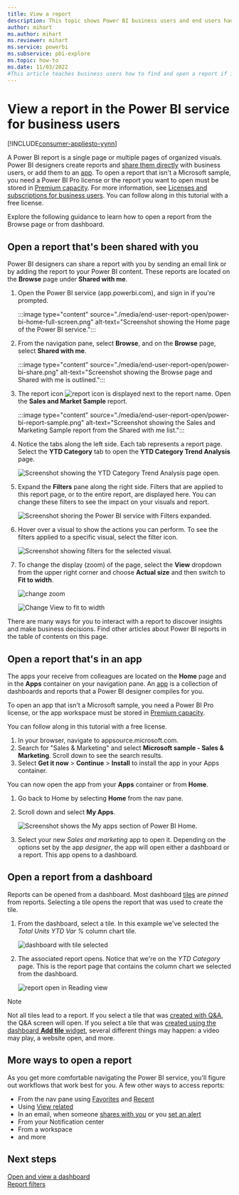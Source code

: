 ```yaml
---
title: View a report
description: This topic shows Power BI business users and end users had to open and view a Power BI report.
author: mihart
ms.author: mihart
ms.reviewer: mihart
ms.service: powerbi
ms.subservice: pbi-explore
ms.topic: how-to
ms.date: 11/03/2022
#This article teaches business users how to find and open a report if it has been shared directly or shared via an app, so the consumer can view and interact with the report.
---
```

# View a report in the Power BI service for business users

[!INCLUDE[consumer-appliesto-yynn](../includes/consumer-appliesto-yynn.md)]

A Power BI report is a single page or multiple pages of organized visuals. Power BI designers create reports and [share them directly](end-user-shared-with-me.md) with business users, or add them to an [app](end-user-apps.md). To open a report that isn't a Microsoft sample, you need a Power BI Pro license or the report you want to open must be stored in [Premium capacity](end-user-license.md#identify-content-hosted-in-premium-capacity). For more information, see [Licenses and subscriptions for business users](end-user-license.md). You can follow along in this tutorial with a free license.

Explore the following guidance to learn how to open a report from the Browse page or from dashboard.

## Open a report that's been shared with you

Power BI designers can share a report with you by sending an email link or by adding the report to your Power BI content. These reports are located on the **Browse** page under **Shared with me**.

1. Open the Power BI service (app.powerbi.com), and sign in if you're prompted.

    :::image type="content" source="./media/end-user-report-open/power-bi-home-full-screen.png" alt-text="Screenshot showing the Home page of the Power BI service.":::

2. From the navigation pane, select **Browse**, and on the **Browse** page, select **Shared with me**.

    :::image type="content" source="./media/end-user-report-open/power-bi-share.png" alt-text="Screenshot showing the Browse page and Shared with me is outlined.":::

3. The report icon ![report icon](./media/end-user-report-open/power-bi-report-icon.png) is displayed next to the report name. Open the **Sales and Market Sample** report.

     :::image type="content" source="./media/end-user-report-open/power-bi-report-sample.png" alt-text="Screenshot showing the Sales and Marketing Sample report from the Shared with me list.":::

4. Notice the tabs along the left side. Each tab represents a report page. Select the **YTD Category** tab to open the **YTD Category Trend Analysis** page.

   ![Screenshot showing the YTD Category Trend Analysis page open.](./media/end-user-report-open/power-bi-report-open.png)

5. Expand the **Filters** pane along the right side. Filters that are applied to this report page, or to the entire report, are displayed here. You can change these filters to see the impact on your visuals and report.

   ![Screenshot shoring the Power BI service with Filters expanded.](./media/end-user-report-open/power-bi-filters.png)

6. Hover over a visual to show the actions you can perform. To see the filters applied to a specific visual, select the filter icon.

   ![Screenshot showing filters for the selected visual.](./media/end-user-report-open/power-bi-visual-filters.png)

7. To change the display (zoom) of the page, select the **View** dropdown from the upper right corner and choose **Actual size** and then switch to **Fit to width**.

   ![change zoom](./media/end-user-report-open/power-bi-view-actual.png)

   ![Change View to fit to width](./media/end-user-report-open/power-bi-width.png)

There are many ways for you to interact with a report to discover insights and make business decisions. Find other articles about Power BI reports in the table of contents on this page.

## Open a report that's in an app

The apps your receive from colleagues are located on the **Home** page and in the **Apps** container on your navigation pane. An [app](end-user-apps.md) is a collection of dashboards and reports that a Power BI designer compiles for you.

To open an app that isn't a Microsoft sample, you need a Power BI Pro license, or the app workspace must be stored in [Premium capacity](end-user-license.md#identify-content-hosted-in-premium-capacity).

You can follow along in this tutorial with a free license.

1. In your browser, navigate to appsource.microsoft.com.
1. Search for "Sales & Marketing" and select **Microsoft sample - Sales & Marketing**. Scroll down to see the search results.
1. Select **Get it now** > **Continue** > **Install** to install the app in your Apps container.

You can now open the app from your **Apps** container or from **Home**.

1. Go back to Home by selecting **Home** from the nav pane.

7. Scroll down and select **My Apps**.

   ![Screenshot shows the My apps section of Power BI Home.](./media/end-user-report-open/power-bi-apps-new.png)

8. Select your new *Sales and marketing* app to open it. Depending on the options set by the app *designer*, the app will open either a dashboard or a report. This app opens to a dashboard.  

## Open a report from a dashboard

Reports can be opened from a dashboard. Most dashboard [tiles](end-user-tiles.md) are *pinned* from reports. Selecting a tile opens the report that was used to create the tile.

1. From the dashboard, select a tile. In this example we've selected the *Total Units YTD Var %* column chart tile.

    ![dashboard with tile selected](./media/end-user-report-open/power-bi-dashboards.png)

2. The associated report opens. Notice that we're on the *YTD Category* page. This is the report page that contains the column chart we selected from the dashboard.

    ![report open in Reading view](./media/end-user-report-open/power-bi-report-tab.png)

> [!NOTE]
> Not all tiles lead to a report.
>If you select a tile that was [created with Q&A](end-user-q-and-a.md), the Q&A screen will open.
>If you select a tile that was [created using the dashboard **Add tile** widget](../create-reports/service-dashboard-add-widget.md), several different things may happen: a video may play, a website open, and more.  

## More ways to open a report

As you get more comfortable navigating the Power BI service, you'll figure out workflows that work best for you. A few other ways to access reports:

- From the nav pane using [Favorites](end-user-favorite.md) and [Recent](end-user-recent.md)
- Using [View related](end-user-related.md)
- In an email, when someone [shares with you](../collaborate-share/service-share-reports.md) or you [set an alert](end-user-alerts.md)
- From your Notification center
- From a workspace
- and more

## Next steps

[Open and view a dashboard](end-user-dashboard-open.md)  
[Report filters](end-user-report-filter.md)
